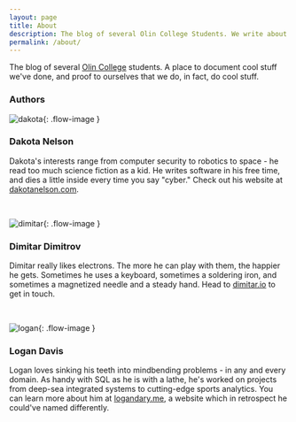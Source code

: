 ```yaml
---
layout: page
title: About
description: The blog of several Olin College Students. We write about engineering, software, hardware, and entrepreneurship.
permalink: /about/
---
```


<!--This is the base Jekyll theme. You can find out more info about customizing your Jekyll theme, as well as basic Jekyll usage documentation at [jekyllrb.com](http://jekyllrb.com/)

You can find the source code for the Jekyll new theme at: [github.com/jglovier/jekyll-new](https://github.com/jglovier/jekyll-new)

You can find the source code for Jekyll at [github.com/jekyll/jekyll](https://github.com/jekyll/jekyll) -->

The blog of several [Olin College](http://www.olin.edu) students. A place to document cool stuff we've done, and proof to ourselves that we do, in fact, do cool stuff.

### Authors ###

![dakota]({{site.url}}/assets/dakota.jpg){: .flow-image }
  <h3>Dakota Nelson</h3>

  Dakota's interests range from computer security to robotics to space - he read too much science fiction as a kid. He writes software in his free time, and dies a little inside every time you say "cyber." Check out his website at <a href="http://dakotanelson.com" target="_blank">dakotanelson.com</a>.

<!-- hacky, but it works -->
<br style="clear:both;" />

![dimitar]({{site.url}}/assets/dimitar.jpg){: .flow-image }
  <h3>Dimitar Dimitrov</h3>

  Dimitar really likes electrons. The more he can play with them, the happier he gets. Sometimes he uses a keyboard, sometimes a soldering iron, and sometimes a magnetized needle and a steady hand. Head to <a href="http://dimitar.io" target="_blank">dimitar.io</a> to get in touch.

<br style="clear:both;" />

![logan]({{site.url}}/assets/logan.jpg){: .flow-image }
  <h3>Logan Davis</h3>

  Logan loves sinking his teeth into mindbending problems - in any and every domain. As handy with SQL as he is with a lathe, he's worked on projects from deep-sea integrated systems to cutting-edge sports analytics. You can learn more about him at <a href="http://logandary.me" target="_blank">logandary.me</a>, a website which in retrospect he could've named differently.
